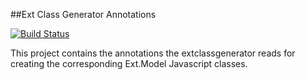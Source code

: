 ##Ext Class Generator Annotations

[![Build Status](https://api.travis-ci.org/ralscha/extclassgenerator-annotations.png)](https://travis-ci.org/ralscha/extclassgenerator-annotations)

This project contains the annotations the extclassgenerator reads for creating the corresponding Ext.Model Javascript classes.
